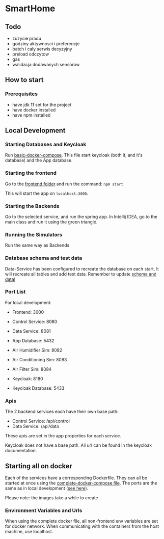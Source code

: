 # SmartHome

## Todo
- zuzycie pradu
- godziny aktywnosci i preferencje
- batch i caly serwis decyzyjny
- preload odczytow
- gas
- walidacja dodawanych sensorow


## How to start

### Prerequisites

- have jdk 11 set for the project
- have docker installed
- have npm installed

## Local Development

### Starting Databases and Keycloak

Run [basic-docker-compose](./docker/compose/basic-docker-compose.yml). This file start keycloak (both it, and it's database)
and the App database.

### Starting the frontend

Go to the [frontend folder](./frontend) and run the command:
`npm start`

This will start the app on `localhost:3000`.

### Starting the Backends

Go to the selected service, and run the spring app. In Intellij IDEA, go to the main class and run it
using the green triangle.

### Running the Simulators

Run the same way as Backends

### Database schema and test data

Data-Service has been configured to recreate the database on each start. It will recreate all tables and add test data.
Remember to update [schema and data!](./Data-Service/src/main/resources)

### Port List

For local development:

- Frontend: 3000

- Control Service: 8080
- Data Service: 8081
- App Database: 5432

- Air Humidifier Sim: 8082
- Air Conditioning Sim: 8083
- Air Filter Sim: 8084

- Keycloak: 8180
- Keycloak Database: 5433

### Apis

The 2 backend services each have their own base path:
* Control Service: /api/control
* Data Service: /api/data

These apis are set in the app properties for each service.

Keycloak does not have a base path. All url can be found in the keycloak documentation.

## Starting all on docker

Each of the services have a corresponding Dockerfile. They can all be started at once using the
[complete-docker-compose file](./docker/compose/complete-docker-compose.yml). The ports are the same as in local development
([see here](#port-list)).

Please note: the images take a while to create

### Environment Variables and Urls

When using the complete docker file, all non-frontend env variables are set for docker network.
When communicating with the containers from the host machine, use localhost.
